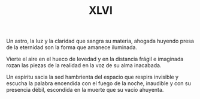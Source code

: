 ﻿---
title: XLVI
categories:
- 111 sonetos
---

Un astro, la luz y la claridad
que sangra su materia, ahogada
huyendo presa de la eternidad
son la forma que amanece iluminada.

Vierte el aire en el hueco de levedad
y en la distancia frágil e imaginada
rozan las piezas de la realidad
en la voz de su alma inacabada.

Un espíritu sacia la sed hambrienta
del espacio que respira invisible
y escucha la palabra encendida
con el fuego de la noche, inaudible
y con su presencia débil, escondida
en la muerte que su vacío ahuyenta.






